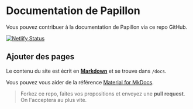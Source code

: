 # Documentation de Papillon
Vous pouvez contribuer à la documentation de Papillon via ce repo GitHub.

[![Netlify Status](https://api.netlify.com/api/v1/badges/77ac80de-20da-47a1-9043-26fa306df471/deploy-status)](https://app.netlify.com/sites/papillon-docs/deploys)

## Ajouter des pages
Le contenu du site est écrit en [**Markdown**](https://docs.github.com/fr/get-started/writing-on-github/getting-started-with-writing-and-formatting-on-github/basic-writing-and-formatting-syntax) et se trouve dans `/docs`.

Vous pouvez vous aider de la référence [Material for MkDocs](https://squidfunk.github.io/mkdocs-material/reference/).

> Forkez ce repo, faites vos propositions et envoyez une **pull request**. On l'acceptera au plus vite.
